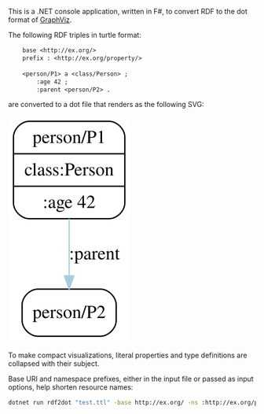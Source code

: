 This is a .NET console application, written in F#, to convert RDF to the dot format of [GraphViz](https://www.graphviz.org/).

The following RDF triples in turtle format:

```ttl
    base <http://ex.org/>
    prefix : <http://ex.org/property/>

    <person/P1> a <class/Person> ;
        :age 42 ;
        :parent <person/P2> .
```

are converted to a dot file that renders as the following SVG:


![](test.ttl.dot.svg)

To make compact visualizations, literal properties and type definitions are collapsed with their subject.

Base URI and namespace prefixes, either in the input file or passed as input options, help shorten resource names:

```bash
dotnet run rdf2dot "test.ttl" -base http://ex.org/ -ns :http://ex.org/property/ -ns class:http://ex.org/class/
```